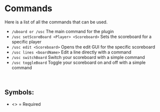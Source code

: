 # Commands
Here is a list of all the commands that can be used.
<br>

* `/uboard or /usc`
  The main command for the plugin
* `/usc setScoreBoard <Player> <Scoreboard>`
  Sets the scoreboard for a specific player
* `/usc edit <Scoreboard>`
  Opens the edit GUI for the specific scoreboard
* `/usc lines <boardName>`
  Edit a line directly with a command
* `/usc switchBoard`
  Switch your scoreboard with a simple command
* `/usc toggleBoard`
  Toggle your scoreboard on and off with a simple command
<br>

## Symbols:
 - <> = Required
